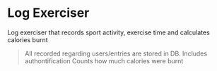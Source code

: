 # Log Exerciser
Log exerciser that records sport activity, exercise time and calculates calories burnt

> All recorded regarding users/entries are stored in DB.
> Includes authontification
> Counts how much calories were burnt


